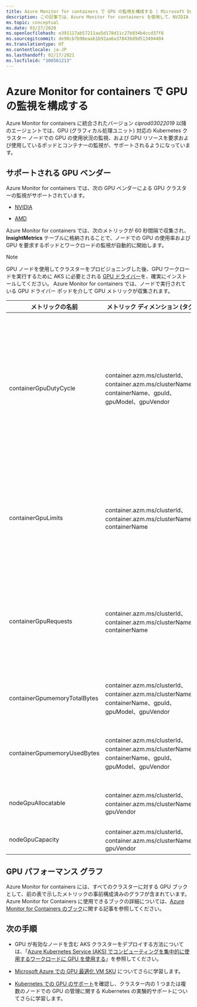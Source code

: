 ```yaml
---
title: Azure Monitor for containers で GPU の監視を構成する | Microsoft Docs
description: この記事では、Azure Monitor for containers を使用して、NVIDIA および AMD の GPU が有効になっているノードが含まれる Kubernetes クラスターの監視を構成する方法について説明します。
ms.topic: conceptual
ms.date: 03/27/2020
ms.openlocfilehash: e391117ab57211aa5d178d11c27b934b4ccd37f8
ms.sourcegitcommit: de98cb7b98eaab1b92aa6a378436d9d513494404
ms.translationtype: HT
ms.contentlocale: ja-JP
ms.lasthandoff: 02/17/2021
ms.locfileid: "100561213"
---
```

# <a name="configure-gpu-monitoring-with-azure-monitor-for-containers"></a>Azure Monitor for containers で GPU の監視を構成する

Azure Monitor for containers に統合されたバージョン *ciprod03022019* 以降のエージェントでは、GPU (グラフィカル処理ユニット) 対応の Kubernetes クラスター ノードでの GPU の使用状況の監視、および GPU リソースを要求および使用しているポッドとコンテナーの監視が、サポートされるようになっています。

## <a name="supported-gpu-vendors"></a>サポートされる GPU ベンダー

Azure Monitor for containers では、次の GPU ベンダーによる GPU クラスターの監視がサポートされています。

- [NVIDIA](https://developer.nvidia.com/kubernetes-gpu)

- [AMD](https://github.com/RadeonOpenCompute/k8s-device-plugin)

Azure Monitor for containers では、次のメトリックが 60 秒間隔で収集され、**InsightMetrics** テーブルに格納されることで、ノードでの GPU の使用率および GPU を要求するポッドとワークロードの監視が自動的に開始します。

>[!NOTE]
>GPU ノードを使用してクラスターをプロビジョニングした後、GPU ワークロードを実行するために AKS に必要とされる [GPU ドライバー](../../aks/gpu-cluster.md)を、確実にインストールしてください。 Azure Monitor for containers では、ノードで実行されている GPU ドライバー ポッドを介して GPU メトリックが収集されます。 

|メトリックの名前 |メトリック ディメンション (タグ) |説明 |
|------------|------------------------|------------|
|containerGpuDutyCycle |container.azm.ms/clusterId、container.azm.ms/clusterName、containerName、gpuId、gpuModel、gpuVendor|過去のサンプリング期間 (60 秒) 中に、コンテナーに対して GPU がビジーであるかアクティブに処理を行っていた時間の割合。 デューティ サイクルは 1 から 100 までの値です。 |
|containerGpuLimits |container.azm.ms/clusterId、container.azm.ms/clusterName、containerName |各コンテナーでは、1 つまたは複数の GPU として制限を指定できます。 GPU の一部を要求または制限することはできません。 |
|containerGpuRequests |container.azm.ms/clusterId、container.azm.ms/clusterName、containerName |各コンテナーでは、1 つまたは複数の GPU を要求できます。 GPU の一部を要求または制限することはできません。|
|containerGpumemoryTotalBytes |container.azm.ms/clusterId、container.azm.ms/clusterName、containerName、gpuId、gpuModel、gpuVendor |特定のコンテナーに使用できる GPU メモリの量 (バイト)。 |
|containerGpumemoryUsedBytes |container.azm.ms/clusterId、container.azm.ms/clusterName、containerName、gpuId、gpuModel、gpuVendor |特定のコンテナーに使用された GPU メモリの量 (バイト)。 |
|nodeGpuAllocatable |container.azm.ms/clusterId、container.azm.ms/clusterName、gpuVendor |Kubernetes で使用できるノード内の GPU の数。 |
|nodeGpuCapacity |container.azm.ms/clusterId、container.azm.ms/clusterName、gpuVendor |ノード内の GPU の合計数。 |

## <a name="gpu-performance-charts"></a>GPU パフォーマンス グラフ 

Azure Monitor for containers には、すべてのクラスターに対する GPU ブックとして、前の表で示したメトリックの事前構成済みのグラフが含まれています。 Azure Monitor for Containers に使用できるブックの詳細については、[Azure Monitor for Containers のブック](container-insights-reports.md)に関する記事を参照してください。

## <a name="next-steps"></a>次の手順

- GPU が有効なノードを含む AKS クラスターをデプロイする方法については、「[Azure Kubernetes Service (AKS) でコンピューティングを集中的に使用するワークロードに GPU を使用する](../../aks/gpu-cluster.md)」を参照してください。

- [Microsoft Azure での GPU 最適化 VM SKU](../../virtual-machines/sizes-gpu.md) についてさらに学習します。

- [Kubernetes での GPU のサポート](https://kubernetes.io/docs/tasks/manage-gpus/scheduling-gpus/)を確認し、クラスター内の 1 つまたは複数のノードでの GPU の管理に関する Kubernetes の実験的サポートについてさらに学習します。

